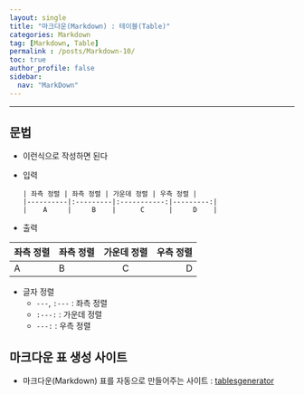 ```yaml
---
layout: single
title: "마크다운(Markdown) : 테이블(Table)"
categories: Markdown
tag: [Markdown, Table]
permalink : /posts/Markdown-10/
toc: true
author_profile: false
sidebar:
  nav: "MarkDown"
---
```

  
<hr>

## 문법

* 이런식으로 작성하면 된다
* 입력

      | 좌측 정렬 | 좌측 정렬 | 가운데 정렬 | 우측 정렬 |
      |----------|:---------|:-----------:|---------:|
      |    A     |     B    |      C      |     D    |

* 출력

| 좌측 정렬 | 좌측 정렬 | 가운데 정렬 | 우측 정렬 |
|----------|:---------|:-----------:|---------:|
|    A     |     B    |      C      |     D    |

* 글자 정렬
  * `---`, `:---` : 좌측 정렬
  * `:---:` : 가운데 정렬
  * `---:` : 우측 정렬


## 마크다운 표 생성 사이트

* 마크다운(Markdown) 표를 자동으로 만들어주는 사이트 : [tablesgenerator](https://www.tablesgenerator.com/markdown_tables)



